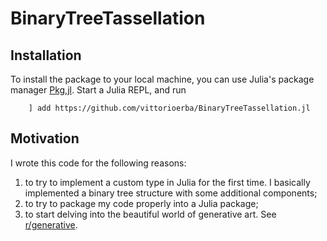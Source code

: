 # BinaryTreeTassellation


## Installation

To install the package to your local machine, you can use Julia's package manager [Pkg,jl](https://github.com/JuliaLang/Pkg.jl).
Start a Julia REPL, and run
``` 
    ] add https://github.com/vittorioerba/BinaryTreeTassellation.jl
```

## Motivation

I wrote this code for the following reasons:
1) to try to implement a custom type in Julia for the first time. I basically implemented a binary tree structure with some additional components;
2) to try to package my code properly into a Julia package;
2) to start delving into the beautiful world of generative art. See [r/generative](https://reddit.com/r/generative).
